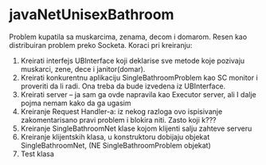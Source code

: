 # javaNetUnisexBathroom
Problem kupatila sa muskarcima, zenama, decom i domarom. Resen kao distribuiran problem preko Socketa.
Koraci pri kreiranju:
1)	Kreirati interfejs UBInterface koji deklarise sve metode koje pozivaju muskarci, zene, dece i janitor(domar).
2)	Kreirati konkurentnu aplikaciju SingleBathroomProblem kao SC monitor i proveriti da li radi. Ona treba da bude izvedena iz UBInterface.
3)	Kreirati server – ja sam ga ovde napravila kao Executor server, ali I dalje pojma nemam kako da ga ugasim
4)	Kreiranje Request Handler-a: iz nekog razloga ovo ispisivanje zakomentarisano pravi problem i blokira niti. Zasto koji k???
5)	Kreiranje SingleBathroomNet klase kojom klijenti salju zahteve serveru
6)	Kreiranje klijentskih klasa, u konstruktoru dobijaju objekat SingleBathroomNet, (NE SingleBathroomProblem objekat)
7)	Test klasa

